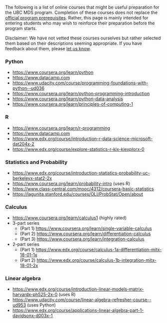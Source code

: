 The following is a list of online courses that might be useful preparation for the UBC MDS program. Completion of these courses
does not replace the [official program prerequisites](http://masterdatascience.science.ubc.ca/admissions). Rather, this page is
mainly intended for entering students who may wish to reinforce their preparation before the program starts.

Disclaimer: We have not vetted these courses ourselves but rather selected them based on their descriptions seeming appropriate. 
If you have feedback about them, please [let us know](http://masterdatascience.science.ubc.ca/contact-us).



### Python
- https://www.coursera.org/learn/python
- https://www.datacamp.com
- https://www.udacity.com/course/programming-foundations-with-python--ud036
- https://www.coursera.org/learn/python-programming-introduction
- https://www.coursera.org/learn/python-data-analysis
- https://www.coursera.org/learn/principles-of-computing-1

### R
- https://www.coursera.org/learn/r-programming
- https://www.datacamp.com
- https://www.edx.org/course/introduction-r-data-science-microsoft-dat204x-2
- https://www.edx.org/course/explore-statistics-r-kix-kiexplorx-0

### Statistics and Probability
- https://www.edx.org/course/introduction-statistics-probability-uc-berkeleyx-stat2-2x
- https://www.coursera.org/learn/probability-intro (uses R)
- https://www.class-central.com/mooc/4312/coursera-basic-statistics
- https://lagunita.stanford.edu/courses/OLI/ProbStat/Open/about

### Calculus
- https://www.coursera.org/learn/calculus1 (highly rated)
- 3-part series
  - (Part 1) https://www.coursera.org/learn/single-variable-calculus
  - (Part 2) https://www.coursera.org/learn/differentiation-calculus 
  - (Part 3) https://www.coursera.org/learn/integration-calculus
- 2-part series
  - (Part 1) https://www.edx.org/course/calculus-1a-differentiation-mitx-18-01-1x
  - (Part 2) https://www.edx.org/course/calculus-1b-integration-mitx-18-01-2x 

### Linear algebra
- https://www.edx.org/course/introduction-linear-models-matrix-harvardx-ph525-2x-0 (uses R)
- https://www.udacity.com/course/linear-algebra-refresher-course--ud953 (uses Python)
- https://www.edx.org/course/applications-linear-algebra-part-1-davidsonx-d003x-1
